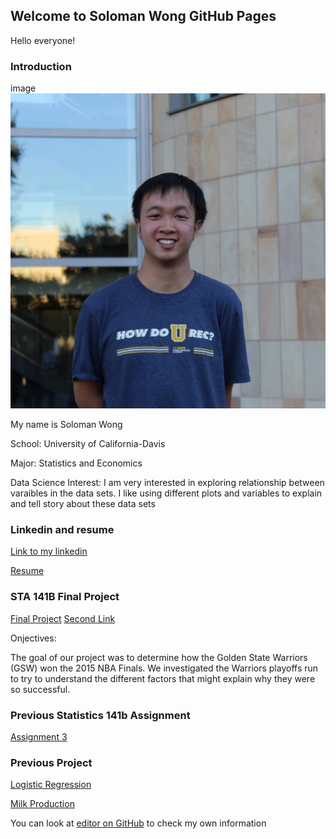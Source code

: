 ## Welcome to Soloman Wong GitHub Pages

<p class="red">Hello everyone!</p>

### Introduction
image
<img src = "who am I/myimage.jpg" >

My name is Soloman Wong

School: University of California-Davis

Major: Statistics and Economics

Data Science Interest: I am very interested in exploring relationship between varaibles in the data sets. I like using different plots and variables to explain and tell story about these data sets

### Linkedin and resume
[Link to my linkedin](https://www.linkedin.com/in/soloman-wong-4b4547108/)

[Resume](https://github.com/solosoloman/solosoloman.github.io/blob/master/resume/resume.pdf)

### STA 141B Final Project
[Final Project](https://github.com/solosoloman/solosoloman.github.io/blob/master/project/STA141B_Final_Project_Ngo_Wongfinal.ipynb)
<a href = "project/STA141+Project.html">Second Link</a>


Onjectives:

The goal of our project was to determine how the Golden State Warriors (GSW) won the 2015 NBA Finals. We investigated the Warriors playoffs run to try to understand the different factors that might explain why they were so successful.

### Previous Statistics 141b Assignment
[Assignment 3](https://github.com/solosoloman/solosoloman.github.io/blob/master/assignment3finaldraft.ipynb)

### Previous Project
[Logistic Regression](https://github.com/solosoloman/solosoloman.github.io/blob/master/project/sta%20138%20project.pdf)

[Milk Production](https://github.com/solosoloman/solosoloman.github.io/blob/master/project/sta137project.pdf)

You can look at [editor on GitHub](https://github.com/solosoloman/solosoloman.github.io/edit/) to check my own information

